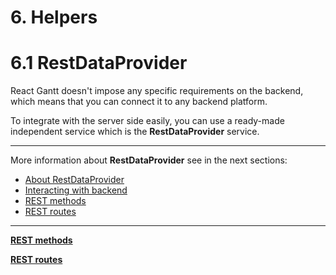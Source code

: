 # 6. Helpers

# **6.1 RestDataProvider**

React Gantt doesn't impose any specific requirements on the backend, which means that you can connect it to any backend platform.

To integrate with the server side easily, you can use a ready-made independent service which is the **RestDataProvider** service.

---

More information about **RestDataProvider** see in the next sections:

- [About RestDataProvider](https://docs.svar.dev/react/gantt/guides/working_with_server)
- [Interacting with backend](https://docs.svar.dev/react/gantt/guides/working_with_server/#connecting-restdataprovider-to-the-backend)
- [REST methods](https://docs.svar.dev/react/gantt/api/overview/restmethods_overview)
- [REST routes](https://docs.svar.dev/react/gantt/api/overview/restroutes_overview)

---

[**REST methods**](6%20Helpers/REST%20methods%202960e4fe7c4a80bf94a4df08f2dccd67.md)

[**REST routes**](6%20Helpers/REST%20routes%202960e4fe7c4a802680f7d98dbd9907e1.md)